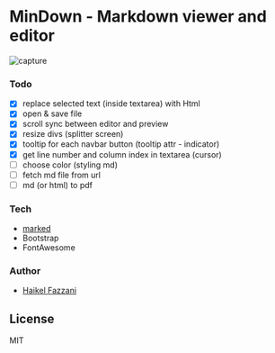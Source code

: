 # MinDown - Markdown viewer and editor

![capture](https://i.ibb.co/8gFFN2J/Capture.png)

### Todo
- [x] replace selected text (inside textarea) with Html
- [x] open & save file
- [x] scroll sync between editor and preview
- [x] resize divs (splitter screen)
- [x] tooltip for each navbar button (tooltip attr - indicator)
- [x] get line number and column index in textarea (cursor)
- [ ] choose color (styling md)
- [ ] fetch md file from url
- [ ] md (or html) to pdf

### Tech
- [marked](https://github.com/markedjs/marked)
- Bootstrap
- FontAwesome

### Author
- [Haikel Fazzani](https://github.com/haikelfazzani)

## License
MIT